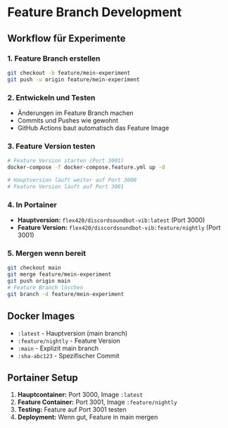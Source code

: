# Feature Branch Development

## Workflow für Experimente

### 1. Feature Branch erstellen
```bash
git checkout -b feature/mein-experiment
git push -u origin feature/mein-experiment
```

### 2. Entwickeln und Testen
- Änderungen im Feature Branch machen
- Commits und Pushes wie gewohnt
- GitHub Actions baut automatisch das Feature Image

### 3. Feature Version testen
```bash
# Feature Version starten (Port 3001)
docker-compose -f docker-compose.feature.yml up -d

# Hauptversion läuft weiter auf Port 3000
# Feature Version läuft auf Port 3001
```

### 4. In Portainer
- **Hauptversion:** `flex420/discordsoundbot-vib:latest` (Port 3000)
- **Feature Version:** `flex420/discordsoundbot-vib:feature/nightly` (Port 3001)

### 5. Mergen wenn bereit
```bash
git checkout main
git merge feature/mein-experiment
git push origin main
# Feature Branch löschen
git branch -d feature/mein-experiment
```

## Docker Images
- `:latest` - Hauptversion (main branch)
- `:feature/nightly` - Feature Version
- `:main` - Explizit main branch
- `:sha-abc123` - Spezifischer Commit

## Portainer Setup
1. **Hauptcontainer:** Port 3000, Image `:latest`
2. **Feature Container:** Port 3001, Image `:feature/nightly`
3. **Testing:** Feature auf Port 3001 testen
4. **Deployment:** Wenn gut, Feature in main mergen
